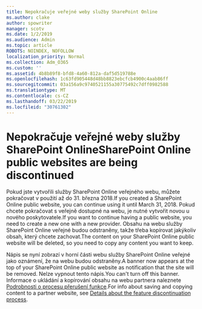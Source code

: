 ```yaml
---
title: Nepokračuje veřejné weby služby SharePoint Online
ms.author: clake
author: spowriter
manager: scotv
ms.date: 1/2/2019
ms.audience: Admin
ms.topic: article
ROBOTS: NOINDEX, NOFOLLOW
localization_priority: Normal
ms.collection: Adm_O365
ms.custom: ''
ms.assetid: 4b8b89f8-bfd8-4a60-812a-daf5d519788e
ms.openlocfilehash: 1c63fd905448d48bb8823ebcfcb4900c4aab86ff
ms.sourcegitcommit: 03a156a9c9740521155a30775492c7dff0982588
ms.translationtype: MT
ms.contentlocale: cs-CZ
ms.lasthandoff: 03/22/2019
ms.locfileid: "30761302"
---
```

# <a name="sharepoint-online-public-websites-are-being-discontinued"></a><span data-ttu-id="09ebe-102">Nepokračuje veřejné weby služby SharePoint Online</span><span class="sxs-lookup"><span data-stu-id="09ebe-102">SharePoint Online public websites are being discontinued</span></span>

<span data-ttu-id="09ebe-103">Pokud jste vytvořili služby SharePoint Online veřejného webu, můžete pokračovat v použití až do 31. března 2018.</span><span class="sxs-lookup"><span data-stu-id="09ebe-103">If you created a SharePoint Online public website, you can continue using it until March 31, 2018.</span></span> <span data-ttu-id="09ebe-104">Pokud chcete pokračovat s veřejně dostupné na webu, je nutné vytvořit novou u nového poskytovatele.</span><span class="sxs-lookup"><span data-stu-id="09ebe-104">If you want to continue having a public website, you need to create a new one with a new provider.</span></span> <span data-ttu-id="09ebe-105">Obsahu na webu služby SharePoint Online veřejné budou odstraněny, takže třeba kopírovat jakýkoliv obsah, který chcete zachovat.</span><span class="sxs-lookup"><span data-stu-id="09ebe-105">The content on your SharePoint Online public website will be deleted, so you need to copy any content you want to keep.</span></span>
  
<span data-ttu-id="09ebe-106">Nápis se nyní zobrazí v horní části webu služby SharePoint Online veřejné jako oznámení, že na webu budou odstraněny.</span><span class="sxs-lookup"><span data-stu-id="09ebe-106">A banner now appears at the top of your SharePoint Online public website as notification that the site will be removed.</span></span> <span data-ttu-id="09ebe-107">Nelze vypnout tento nápis.</span><span class="sxs-lookup"><span data-stu-id="09ebe-107">You can't turn off this banner.</span></span> <span data-ttu-id="09ebe-108">Informace o ukládání a kopírování obsahu na webu partnera naleznete [Podrobnosti o procesu přerušení funkce](https://go.microsoft.com/fwlink/?linkid=866980).</span><span class="sxs-lookup"><span data-stu-id="09ebe-108">For info about saving and copying content to a partner website, see [Details about the feature discontinuation process](https://go.microsoft.com/fwlink/?linkid=866980).</span></span> 
  

